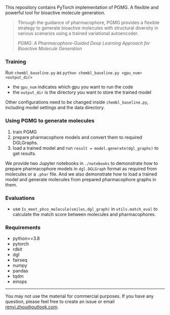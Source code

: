 
This repository contains PyTorch implementation of PGMG. A flexible and powerful tool for bioactive molecule generation.

> Through the guidance of pharmacophore, PGMG provides a flexible strategy to generate bioactive molecules 
> with structural diversity in various scenarios using a trained variational autoencoder.
> 
> *PGMG: A Pharmacophore-Guided Deep Learning Approach for Bioactive Molecule Generation*


### Training

Run `chembl_baseline.py` as `python chembl_baseline.py <gpu_num> <output_dir>`
- the `gpu_num` indicates which gpu you want to run the code
- the `output_dir` is the directory you want to store the trained model

Other configurations need to be changed inside `chembl_baseline.py`, including model settings and the data directory.


### Using PGMG to generate molecules

1. train PGMG
2. prepare pharmacophore models and convert them to required DGLGraphs.
3. load a trained model and run `result = model.generate(dgl_graphs)` to get results.

We provide two Jupyter notebooks in `./notebooks` to demonstrate how to prepare pharmacophore models in `dgl.DGLGraph` 
format as required from molecules or a `.phar` file. And we also demonstrate how to load a trained model and generate
molecules from prepared pharmacophore graphs in them.

### Evaluations

- use `Is_meet_phco_molecule(smiles,dgl_graph)` in `utils.match_eval` to calculate the match score between 
molecules and pharmacophores. 


### Requirements

- python>=3.8
- pytorch
- rdkit
- dgl
- fairseq
- numpy
- pandas
- tqdm
- einops

----
You may not use the material for commercial purposes. If you have any question, please feel free to create an issue or email renyi.zhou@outlook.com.